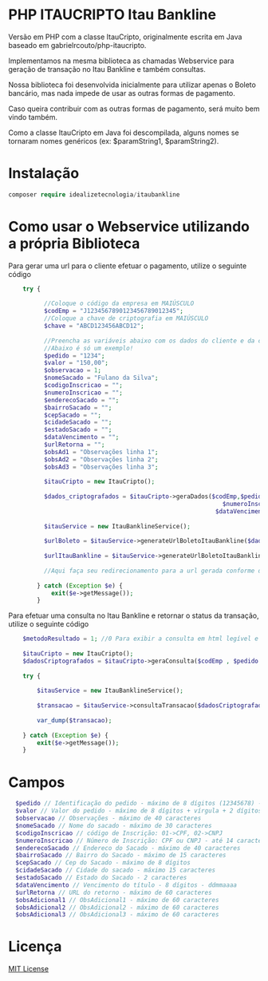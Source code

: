 PHP ITAUCRIPTO Itau Bankline
==============

Versão em PHP com a classe ItauCripto, originalmente escrita em Java baseado em gabrielrcouto/php-itaucripto.

Implementamos na mesma biblioteca as chamadas Webservice para geração de transação no Itau Bankline e também consultas.

Nossa biblioteca foi desenvolvida inicialmente para utilizar apenas o Boleto bancário, mas nada impede de usar as outras formas de pagamento.

Caso queira contribuir com as outras formas de pagamento, será muito bem vindo também.

Como a classe ItauCripto em Java foi descompilada, alguns nomes se tornaram nomes genéricos (ex: $paramString1, $paramString2).

Instalação
==============
```php
composer require idealizetecnologia/itaubankline
```

Como usar o Webservice utilizando a própria Biblioteca
==============
Para gerar uma url para o cliente efetuar o pagamento, utilize o seguinte código
```php
	try {
			
		  //Coloque o código da empresa em MAIÚSCULO
		  $codEmp = "J1234567890123456789012345";
		  //Coloque a chave de criptografia em MAIÚSCULO
		  $chave = "ABCD123456ABCD12";
		  
		  //Preencha as variáveis abaixo com os dados do cliente e da cobrança
		  //Abaixo é só um exemplo!
		  $pedido = "1234";
		  $valor = "150,00";
		  $observacao = 1;
		  $nomeSacado = "Fulano da Silva";
		  $codigoInscricao = "";
		  $numeroInscricao = "";
		  $enderecoSacado = "";
		  $bairroSacado = "";
		  $cepSacado = "";
		  $cidadeSacado = "";
		  $estadoSacado = "";
		  $dataVencimento = "";
		  $urlRetorna = "";
		  $obsAd1 = "Observações linha 1";
		  $obsAd2 = "Observações linha 2";
		  $obsAd3 = "Observações linha 3";
		  
		  $itauCripto = new ItauCripto();
		  
		  $dados_criptografados = $itauCripto->geraDados($codEmp,$pedido,$valor,$observacao,$chave,$nomeSacado,$codigoInscricao,
		  													$numeroInscricao,$enderecoSacado,$bairroSacado,$cepSacado,$cidadeSacado,$estadoSacado,
													      $dataVencimento,$urlRetorna,$obsAd1,$obsAd2,$obsAd3);
													      
		  $itauService = new ItauBanklineService();
		  
		  $urlBoleto = $itauService->generateUrlBoletoItauBankline($dados_criptografados); //Utilize essa url para ir direto ao boleto bancário
		  
		  $urlItauBankline = $itauService->generateUrlBoletoItauBankline($dados_criptografados); //Utilize essa url para ir a tela do Itau Bankline e o cliente escolher a forma de pagamento
		  
		  //Aqui faça seu redirecionamento para a url gerada conforme desejado
			
		} catch (Exception $e) {
			exit($e->getMessage());
		}
```

Para efetuar uma consulta no Itau Bankline e retornar o status da transação, utilize o seguinte código
```php
	$metodoResultado = 1; //0 Para exibir a consulta em html legível e 1 para exibir a consulta em xml
	
	$itauCripto = new ItauCripto();
	$dadosCriptografados = $itauCripto->geraConsulta($codEmp , $pedido , $metodoResultado , $chave);
		
	try {
	
		$itauService = new ItauBanklineService();
		
		$transacao = $itauService->consultaTransacao($dadosCriptografados);
		
		var_dump($transacao);
		
	} catch (Exception $e) {
		exit($e->getMessage());
	}
```

Campos
==============

```php
  $pedido // Identificação do pedido - máximo de 8 dígitos (12345678) - Obrigatório  
  $valor // Valor do pedido - máximo de 8 dígitos + vírgula + 2 dígitos - 99999999,99 - Obrigatório  
  $observacao // Observações - máximo de 40 caracteres  
  $nomeSacado // Nome do sacado - máximo de 30 caracteres  
  $codigoInscricao // código de Inscrição: 01->CPF, 02->CNPJ  
  $numeroInscricao // Número de Inscrição: CPF ou CNPJ - até 14 caracteres  
  $enderecoSacado // Endereco do Sacado - máximo de 40 caracteres  
  $bairroSacado // Bairro do Sacado - máximo de 15 caracteres  
  $cepSacado // Cep do Sacado - máximo de 8 dígitos  
  $cidadeSacado // Cidade do sacado - máximo 15 caracteres  
  $estadoSacado // Estado do Sacado - 2 caracteres  
  $dataVencimento // Vencimento do título - 8 dígitos - ddmmaaaa  
  $urlRetorna // URL do retorno - máximo de 60 caracteres  
  $obsAdicional1 // ObsAdicional1 - máximo de 60 caracteres  
  $obsAdicional2 // ObsAdicional2 - máximo de 60 caracteres  
  $obsAdicional3 // ObsAdicional3 - máximo de 60 caracteres
```

Licença
==============

[MIT License](http://zenorocha.mit-license.org/)